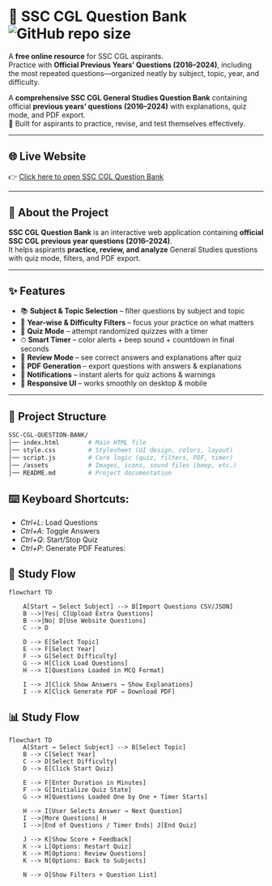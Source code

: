 # 📘 SSC CGL Question Bank                 ![GitHub repo size](https://img.shields.io/github/repo-size/yash-530/SSC-CGL-QUESTION-BANK?color=blue&style=for-the-badge)
A **free online resource** for SSC CGL aspirants.  
Practice with **Official Previous Years’ Questions (2016–2024)**, including the most repeated questions—organized neatly by subject, topic, year, and difficulty.

A **comprehensive SSC CGL General Studies Question Bank** containing official **previous years’ questions (2016–2024)** with explanations, quiz mode, and PDF export.  
🎯 Built for aspirants to practice, revise, and test themselves effectively.



---

## 🌐 Live Website

👉 [Click here to open SSC CGL Question Bank](https://yash-530.github.io/SSC-CGL-QUESTION-BANK/)

---

## 🚀 About the Project
**SSC CGL Question Bank** is an interactive web application containing **official SSC CGL previous year questions (2016–2024)**.  
It helps aspirants **practice, review, and analyze** General Studies questions with quiz mode, filters, and PDF export.  

---

## ✨ Features

- 📚 **Subject & Topic Selection** – filter questions by subject and topic  
- 📅 **Year-wise & Difficulty Filters** – focus your practice on what matters  
- 📝 **Quiz Mode** – attempt randomized quizzes with a timer  
- ⏱ **Smart Timer** – color alerts + beep sound + countdown in final seconds  
- 📖 **Review Mode** – see correct answers and explanations after quiz  
- 📄 **PDF Generation** – export questions with answers & explanations  
- 🔔 **Notifications** – instant alerts for quiz actions & warnings  
- 🎨 **Responsive UI** – works smoothly on desktop & mobile  

---

## 📂 Project Structure

```bash
SSC-CGL-QUESTION-BANK/
│── index.html        # Main HTML file
│── style.css         # Stylesheet (UI design, colors, layout)
│── script.js         # Core logic (quiz, filters, PDF, timer)
│── /assets           # Images, icons, sound files (beep, etc.)
│── README.md         # Project documentation

```

## ⌨️ Keyboard Shortcuts: 
- *Ctrl+L*: Load Questions 
- *Ctrl+A*: Toggle Answers 
- *Ctrl+Q*: Start/Stop Quiz 
- *Ctrl+P*: Generate PDF Features: 

## 📑 Study Flow


```mermaid
flowchart TD

    A[Start → Select Subject] --> B[Import Questions CSV/JSON]
    B -->|Yes| C[Upload Extra Questions]
    B -->|No| D[Use Website Questions]
    C --> D

    D --> E[Select Topic]
    E --> F[Select Year]
    F --> G[Select Difficulty]
    G --> H[Click Load Questions]
    H --> I[Questions Loaded in MCQ Format]

    I --> J[Click Show Answers → Show Explanations]
    I --> K[Click Generate PDF → Download PDF]

```


## 📊 Study Flow

```mermaid
flowchart TD
    A[Start → Select Subject] --> B[Select Topic]
    B --> C[Select Year]
    C --> D[Select Difficulty]
    D --> E[Click Start Quiz]

    E --> F[Enter Duration in Minutes]
    F --> G[Initialize Quiz State]
    G --> H[Questions Loaded One by One + Timer Starts]

    H --> I[User Selects Answer → Next Question]
    I -->|More Questions| H
    I -->|End of Questions / Timer Ends| J[End Quiz]

    J --> K[Show Score + Feedback]
    K --> L[Options: Restart Quiz]
    K --> M[Options: Review Questions]
    K --> N[Options: Back to Subjects]

    N --> O[Show Filters + Question List]

```

